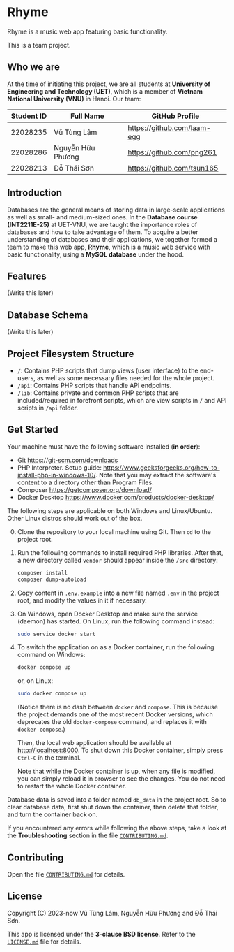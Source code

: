 # Rhyme

Rhyme is a music web app featuring basic functionality.

This is a team project.

## Who we are

At the time of initiating this project, we are all students at **University of Engineering and Technology (UET)**, which is a member of **Vietnam National University (VNU)** in Hanoi. Our team:

| Student ID |     Full Name     |          GitHub Profile         |
| :--------: | ----------------- | ------------------------------- |
|  22028235  | Vũ Tùng Lâm       | <https://github.com/laam-egg>   |
|  22028286  | Nguyễn Hữu Phương | <https://github.com/png261>     |
|  22028213  | Đỗ Thái Sơn       | <https://github.com/tsun165>    |

## Introduction

Databases are the general means of storing data in large-scale applications as well as small- and medium-sized ones.
In the **Database course (INT2211E-25)** at UET-VNU, we are taught the importance roles of databases and how to take advantage of them.
To acquire a better understanding of databases and their applications, we together formed a team to make this web app, **Rhyme**, which is a music web service with basic functionality, using a **MySQL database** under the hood.

## Features

(Write this later)

## Database Schema

(Write this later)

## Project Filesystem Structure
 - `/`: Contains PHP scripts that dump views (user interface) to the end-users, as well as some necessary files needed for the whole project.
 - `/api`: Contains PHP scripts that handle API endpoints.
 - `/lib`: Contains private and common PHP scripts that are included/required in forefront scripts, which are view scripts in `/` and API scripts in `/api` folder.

## Get Started

Your machine must have the following software installed (**in order**):
 - Git <https://git-scm.com/downloads>
 - PHP Interpreter. Setup guide: <https://www.geeksforgeeks.org/how-to-install-php-in-windows-10/>. Note that you may extract the software's content to a directory other than Program Files.
 - Composer <https://getcomposer.org/download/>
 - Docker Desktop <https://www.docker.com/products/docker-desktop/>

The following steps are applicable on both Windows and Linux/Ubuntu. Other Linux distros should work out of the box.

0. Clone the repository to your local machine using Git. Then `cd` to the project root.

1. Run the following commands to install required PHP libraries. After that, a new directory called `vendor` should appear inside the `/src` directory:

	```sh
	composer install
	composer dump-autoload
	```

2. Copy content in `.env.example` into a new file named `.env` in the project root, and modify the values in it if necessary.

3. On Windows, open Docker Desktop and make sure the service (daemon) has started. On Linux, run the following command instead:

	```sh
	sudo service docker start
	```

4. To switch the application on as a Docker container, run the following command on Windows:

	```sh
	docker compose up
	```

	or, on Linux:

	```sh
	sudo docker compose up
	```

	(Notice there is no dash between `docker` and `compose`. This is because the project demands one of the most
	recent Docker versions, which deprecates the old `docker-compose` command, and replaces it with `docker compose`.)

	Then, the local web application should be available at <http://localhost:8000>. To shut down this Docker container, simply press `Ctrl-C` in the terminal.

	Note that while the Docker container is up, when any file is modified, you can simply reload it in browser to see the changes. You do not need to restart the whole Docker container.


Database data is saved into a folder named `db_data` in the project root. So to clear database data, first shut down the container, then delete that folder, and turn the container back on.

If you encountered any errors while following the above steps, take a look at the **Troubleshooting** section in the file [`CONTRIBUTING.md`](/CONTRIBUTING.md).

## Contributing

Open the file [`CONTRIBUTING.md`](/CONTRIBUTING.md) for details.

## License
Copyright (C) 2023-now Vũ Tùng Lâm, Nguyễn Hữu Phương and Đỗ Thái Sơn.

This app is licensed under the **3-clause BSD license**. Refer to the [`LICENSE.md`](/LICENSE.md) file for details.
